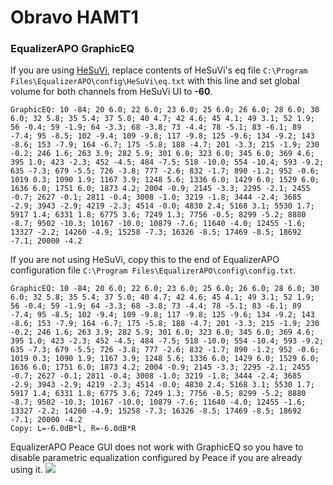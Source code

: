 # Obravo HAMT1
### EqualizerAPO GraphicEQ
If you are using [HeSuVi](https://sourceforge.net/projects/hesuvi/), replace contents of HeSuVi's eq file `C:\Program Files\EqualizerAPO\config\HeSuVi\eq.txt` with this line and set global volume for both channels from HeSuVi UI to **-60**.
```
GraphicEQ: 10 -84; 20 6.0; 22 6.0; 23 6.0; 25 6.0; 26 6.0; 28 6.0; 30 6.0; 32 5.8; 35 5.4; 37 5.0; 40 4.7; 42 4.6; 45 4.1; 49 3.1; 52 1.9; 56 -0.4; 59 -1.9; 64 -3.3; 68 -3.8; 73 -4.4; 78 -5.1; 83 -6.1; 89 -7.4; 95 -8.5; 102 -9.4; 109 -9.8; 117 -9.8; 125 -9.6; 134 -9.2; 143 -8.6; 153 -7.9; 164 -6.7; 175 -5.8; 188 -4.7; 201 -3.3; 215 -1.9; 230 -0.2; 246 1.6; 263 3.9; 282 5.9; 301 6.0; 323 6.0; 345 6.0; 369 4.6; 395 1.0; 423 -2.3; 452 -4.5; 484 -7.5; 518 -10.0; 554 -10.4; 593 -9.2; 635 -7.3; 679 -5.5; 726 -3.8; 777 -2.6; 832 -1.7; 890 -1.2; 952 -0.6; 1019 0.3; 1090 1.9; 1167 3.9; 1248 5.6; 1336 6.0; 1429 6.0; 1529 6.0; 1636 6.0; 1751 6.0; 1873 4.2; 2004 -0.9; 2145 -3.3; 2295 -2.1; 2455 -0.7; 2627 -0.1; 2811 -0.4; 3008 -1.0; 3219 -1.8; 3444 -2.4; 3685 -2.9; 3943 -2.9; 4219 -2.3; 4514 -0.0; 4830 2.4; 5168 3.1; 5530 1.7; 5917 1.4; 6331 1.8; 6775 3.6; 7249 1.3; 7756 -0.5; 8299 -5.2; 8880 -8.7; 9502 -10.3; 10167 -10.0; 10879 -7.6; 11640 -4.0; 12455 -1.6; 13327 -2.2; 14260 -4.9; 15258 -7.3; 16326 -8.5; 17469 -8.5; 18692 -7.1; 20000 -4.2
```
If you are not using HeSuVi, copy this to the end of EqualizerAPO configuration file `C:\Program Files\EqualizerAPO\config\config.txt`.
```
GraphicEQ: 10 -84; 20 6.0; 22 6.0; 23 6.0; 25 6.0; 26 6.0; 28 6.0; 30 6.0; 32 5.8; 35 5.4; 37 5.0; 40 4.7; 42 4.6; 45 4.1; 49 3.1; 52 1.9; 56 -0.4; 59 -1.9; 64 -3.3; 68 -3.8; 73 -4.4; 78 -5.1; 83 -6.1; 89 -7.4; 95 -8.5; 102 -9.4; 109 -9.8; 117 -9.8; 125 -9.6; 134 -9.2; 143 -8.6; 153 -7.9; 164 -6.7; 175 -5.8; 188 -4.7; 201 -3.3; 215 -1.9; 230 -0.2; 246 1.6; 263 3.9; 282 5.9; 301 6.0; 323 6.0; 345 6.0; 369 4.6; 395 1.0; 423 -2.3; 452 -4.5; 484 -7.5; 518 -10.0; 554 -10.4; 593 -9.2; 635 -7.3; 679 -5.5; 726 -3.8; 777 -2.6; 832 -1.7; 890 -1.2; 952 -0.6; 1019 0.3; 1090 1.9; 1167 3.9; 1248 5.6; 1336 6.0; 1429 6.0; 1529 6.0; 1636 6.0; 1751 6.0; 1873 4.2; 2004 -0.9; 2145 -3.3; 2295 -2.1; 2455 -0.7; 2627 -0.1; 2811 -0.4; 3008 -1.0; 3219 -1.8; 3444 -2.4; 3685 -2.9; 3943 -2.9; 4219 -2.3; 4514 -0.0; 4830 2.4; 5168 3.1; 5530 1.7; 5917 1.4; 6331 1.8; 6775 3.6; 7249 1.3; 7756 -0.5; 8299 -5.2; 8880 -8.7; 9502 -10.3; 10167 -10.0; 10879 -7.6; 11640 -4.0; 12455 -1.6; 13327 -2.2; 14260 -4.9; 15258 -7.3; 16326 -8.5; 17469 -8.5; 18692 -7.1; 20000 -4.2
Copy: L=-6.0dB*l, R=-6.0dB*R
```
EqualizerAPO Peace GUI does not work with GraphicEQ so you have to disable parametric equalization configured by Peace if you are already using it.
![](https://raw.githubusercontent.com/jaakkopasanen/AutoEq/master/results/Sonoma%20Model%20One/innerfidelity/onear/Obravo%20HAMT1/Obravo%20HAMT1.png)
